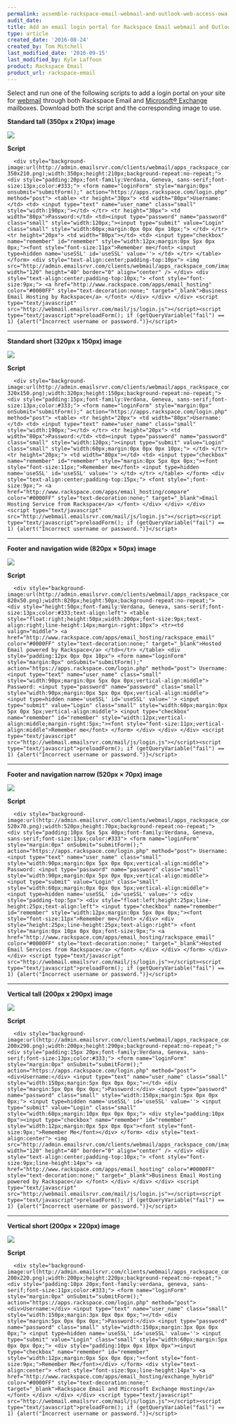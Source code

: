 ```yaml
---
permalink: assemble-rackspace-email-webmail-and-outlook-web-access-owa-login-widget/
audit_date:
title: Add an email login portal for Rackspace Email webmail and Outlook Web Access
type: article
created_date: '2016-08-24'
created_by: Tom Mitchell
last_modified_date: '2016-09-15'
last_modified_by: Kyle Laffoon
product: Rackspace Email
product_url: rackspace-email
---
```


Select and run one of the following scripts to add a login portal on your site
for [webmail](https://www.rackspace.com/email-hosting/webmail) through both
Rackspace Email and [Microsoft&reg;
Exchange](https://www.rackspace.com/email-hosting/hosted-exchange) mailboxes.
Download both the script and the corresponding image to use.

**Standard tall (350px x 210px) image**

   <img src="{% asset_path rackspace-email/assemble-email-and-outlook-login-widget/stdtall350x210.png %}"/>

**Script**

      <div style="background-image:url(http://admin.emailsrvr.com/clients/webmail/apps_rackspace_com/images/bg-350x210.png);width:350px;height:210px;background-repeat:no-repeat;"> <div style="padding:20px;font-family:Verdana, Geneva, sans-serif;font-size:13px;color:#333;"> <form name="loginForm" style="margin:0px" onsubmit="submitForm();" action="https://apps.rackspace.com/login.php" method="post"> <table> <tr height="30px"> <td width="80px">Username:</td> <td> <input type="text" name="user_name" class="small" style="width:190px;"></td> </tr> <tr height="30px"> <td width="80px">Password:</td> <td><input type="password" name="password" class="small" style="width:120px;"><input type="submit" value="Login" class="small" style="width:60px;margin:0px 0px 0px 10px;"> </td> </tr> <tr height="20px"> <td width="80px"></td> <td> <input type="checkbox" name="remember" id="remember" style="width:12px;margin:0px 5px 0px 0px;"><font style="font-size:11px">Remember me</font> <input type=hidden name='useSSL' id='useSSL' value=''> </td> </tr> </table> </form> <div style="text-align:center;padding-top:10px"> <img src="http://admin.emailsrvr.com/clients/webmail/apps_rackspace_com/images/rslogo.png" width="120" height="40" border="0" align="center" /> </div> <div style="text-align:center;padding-top:10px;"> <font style="font-size:9px;"> <a href="http://www.rackspace.com/apps/email_hosting" color="#0000FF" style="text-decoration:none;" target="_blank">Business Email Hosting by Rackspace</a> </font> </div> </div> </div> <script type="text/javascript" src="http://webmail.emailsrvr.com/mail/js/login.js"></script><script type="text/javascript">preloadForm(); if (getQueryVariable("fail") == 1) {alert("Incorrect username or password.")}</script>

- - -

**Standard short (320px x 150px) image**

   <img src="{% asset_path rackspace-email/assemble-email-and-outlook-login-widget/stdshort320x150.png%}" />

**Script**

      <div style="background-image:url(http://admin.emailsrvr.com/clients/webmail/apps_rackspace_com/images/bg-320x150.png);width:320px;height:150px;background-repeat:no-repeat;"> <div style="padding:15px;font-family:Verdana, Geneva, sans-serif;font-size:13px;color:#333;"> <form name="loginForm" style="margin:0px" onSubmit="submitForm();" action="https://apps.rackspace.com/login.php" method="post"> <table> <tr height="20px"> <td width="80px">Username:</td> <td> <input type="text" name="user_name" class="small" style="width:190px;"></td> </tr> <tr height="20px"> <td width="80px">Password:</td> <td><input type="password" name="password" class="small" style="width:120px;"><input type="submit" value="Login" class="small" style="width:60px;margin:0px 0px 0px 10px;"> </td> </tr> <tr height="20px;"> <td width="80px"></td> <td> <input type="checkbox" name="remember" id="remember" style="margin:0px 5px 0px 0px;"><font style="font-size:11px;">Remember me</font> <input type=hidden name='useSSL' id='useSSL' value=''> </td> </tr> </table> </form> <div style="text-align:center;padding-top:15px;"> <font style=";font-size:9px;"> <a href="http://www.rackspace.com/apps/email_hosting/compare" color="#0000FF" style="text-decoration:none;" target="_blank">Email Hosting Service from Rackspace</a> </font> </div> </div> </div> <script type="text/javascript" src="http://webmail.emailsrvr.com/mail/js/login.js"></script><script type="text/javascript">preloadForm(); if (getQueryVariable("fail") == 1) {alert("Incorrect username or password.")}</script>

- - -

**Footer and navigation wide (820px × 50px) image**

   <img src="{% asset_path rackspace-email/assemble-email-and-outlook-login-widget/ftrnavwide820x50.png %}" />  

**Script**

      <div style="background-image:url(http://admin.emailsrvr.com/clients/webmail/apps_rackspace_com/images/bg-820x50.png);width:820px;height:50px;background-repeat:no-repeat;"> <div style="height:50px;font-family:Verdana, Geneva, sans-serif;font-size:13px;color:#333;text-align:left"> <table style="float:right;height:50px;width:200px;font-size:9px;text-align:right;line-height:14px;margin-right:10px"> <tr><td valign="middle"> <a href="http://www.rackspace.com/apps/email_hosting/rackspace_email" color="#0000FF" style="text-decoration:none;" target="_blank">Hosted Email powered by Rackspace</a> </td></tr> </table> <div style="padding:12px 0px 0px 10px"> <form name="loginForm" style="margin:0px" onSubmit="submitForm();" action="https://apps.rackspace.com/login.php" method="post"> Username: <input type="text" name="user_name" class="small" style="width:90px;margin:0px 5px 0px 0px;vertical-align:middle"> Password: <input type="password" name="password" class="small" style="width:90px;margin:0px 5px 0px 0px;vertical-align:middle"> <input type=hidden name='useSSL' id='useSSL' value=''> <input type="submit" value="Login" class="small" style="width:60px;margin:0px 5px 0px 5px;vertical-align:middle"> <input type="checkbox" name="remember" id="remember" style="width:12px;vertical-align:middle;margin-right:5px;"><font style="font-size:11px;vertical-align:middle">Remember me</font> </form> </div> </div> </div> <script type="text/javascript" src="http://webmail.emailsrvr.com/mail/js/login.js"></script><script type="text/javascript">preloadForm(); if (getQueryVariable("fail") == 1) {alert("Incorrect username or password.")}</script>

- - -

**Footer and navigation narrow (520px × 70px) image**

   <img src="{% asset_path rackspace-email/assemble-email-and-outlook-login-widget/ftrnavnarrow520x70.png %}" />  

**Script**

      <div style="background-image:url(http://admin.emailsrvr.com/clients/webmail/apps_rackspace_com/images/bg-520x70.png);width:520px;height:70px;background-repeat:no-repeat;"> <div style="padding:10px 5px 5px 40px;font-family:Verdana, Geneva, sans-serif;font-size:13px;color:#333"> <form name="loginForm" style="margin:0px" onSubmit="submitForm();" action="https://apps.rackspace.com/login.php" method="post"> Username: <input type="text" name="user_name" class="small" style="width:90px;margin:0px 5px 0px 0px;vertical-align:middle"> Password: <input type="password" name="password" class="small" style="width:90px;margin:0px 5px 0px 0px;vertical-align:middle"> <input type="submit" value="Login" class="small" style="width:60px;margin:0px 0px 0px 5px;vertical-align:middle"> <input type=hidden name='useSSL' id='useSSL' value=''> <div style="padding-top:5px"> <div style="float:left;height:25px;line-height:25px;text-align:left"> <input type="checkbox" name="remember" id="remember" style="width:12px;margin:0px 5px 0px 0px;"><font style="font-size:11px">Remember me</font> </div> <div style="height:25px;line-height:25px;text-align:right"> <font style="margin:0px 10px 0px 0px;font-size:9px;"> <a href="http://www.rackspace.com/apps/email_hosting/rackspace_email" color="#0000FF" style="text-decoration:none;" target="_blank">Hosted Email Services from Rackspace</a> </font> </div> </div> </form> </div> </div> <script type="text/javascript" src="http://webmail.emailsrvr.com/mail/js/login.js"></script><script type="text/javascript">preloadForm(); if (getQueryVariable("fail") == 1) {alert("Incorrect username or password.")}</script>

- - -

**Vertical tall (200px x 290px) image**

   <img src="{% asset_path rackspace-email/assemble-email-and-outlook-login-widget/verttall200x290.png  %}" />  

**Script**

      <div style="background-image:url(http://admin.emailsrvr.com/clients/webmail/apps_rackspace_com/images/bg-200x290.png);width:200px;height:290px;background-repeat:no-repeat;"> <div style="padding:15px 20px;font-family:Verdana, Geneva, sans-serif;font-size:13px;color:#333;"> <form name="loginForm" style="margin:0px" onSubmit="submitForm();" action="https://apps.rackspace.com/login.php" method="post"> <div>Username:</div> <input type="text" name="user_name" class="small" style="width:150px;margin:5px 0px 0px 0px;"></td> <div style="margin:5px 0px 0px 0px;">Password:</div> <input type="password" name="password" class="small" style="width:150px;margin:5px 0px 0px 0px;"> <input type=hidden name='useSSL' id='useSSL' value=''> <input type="submit" value="Login" class="small" style="width:60px;margin:10px 0px 0px 0px;"> <div style="padding:10px 0px"><input type="checkbox" name="remember" id="remember" style="width:12px;margin:0px 5px 0px 0px"><font style="font-size:9px;">Remember Me</font></div> </form> <div style="text-align:center"> <img src="http://admin.emailsrvr.com/clients/webmail/apps_rackspace_com/images/rslogo.png" width="120" height="40" border="0" align="center" /> </div> <div style="text-align:center;padding-top:10px;"> <font style="font-size:9px;line-height:14px"> <a href="http://www.rackspace.com/apps/email_hosting" color="#0000FF" style="text-decoration:none;" target="_blank">Business Email Hosting powered by Rackspace</a> </font> </div> </div> </div> <script type="text/javascript" src="http://webmail.emailsrvr.com/mail/js/login.js"></script><script type="text/javascript">preloadForm(); if (getQueryVariable("fail") == 1) {alert("Incorrect username or password.")}</script>

- - -

**Vertical short (200px × 220px) image**

   <img src="{% asset_path rackspace-email/assemble-email-and-outlook-login-widget/vertshort200x220.png  %}" />  

**Script**   

      <div style="background-image:url(http://admin.emailsrvr.com/clients/webmail/apps_rackspace_com/images/bg-200x220.png);width:200px;height:220px;background-repeat:no-repeat;"> <div style="padding:10px 20px;font-family:verdana, geneva, sans-serif;font-size:11px;color:#333;"> <form name="loginForm" style="margin:0px" onSubmit="submitForm();" action="https://apps.rackspace.com/login.php" method="post"> <div>Username:</div> <input type="text" name="user_name" class="small" style="width:150px;margin:3px 0px 0px 0px;"></td> <div style="margin:5px 0px 0px 0px;">Password:</div> <input type="password" name="password" class="small" style="width:150px;margin:3px 0px 0px 0px;"> <input type=hidden name='useSSL' id='useSSL' value=''> <input type="submit" value="Login" class="small" style="width:60px;margin:5px 0px 0px 0px;"> <div style="padding:10px 0px 10px 0px"><input type="checkbox" name="remember" id="remember" style="width:12px;margin:0px 5px 0px 0px;"><font style="font-size:9px;">Remember Me</font></div> </form> <div style="text-align:center"> <font style="font-size:9px;line-height:14px"> <a href="http://www.rackspace.com/apps/email_hosting/exchange_hybrid" color="#0000FF" style="text-decoration:none;" target="_blank">Rackspace Email and Microsoft Exchange Hosting</a> </font> </div> </div> </div> <script type="text/javascript" src="http://webmail.emailsrvr.com/mail/js/login.js"></script><script type="text/javascript">preloadForm(); if (getQueryVariable("fail") == 1) {alert("Incorrect username or password.")}</script>

